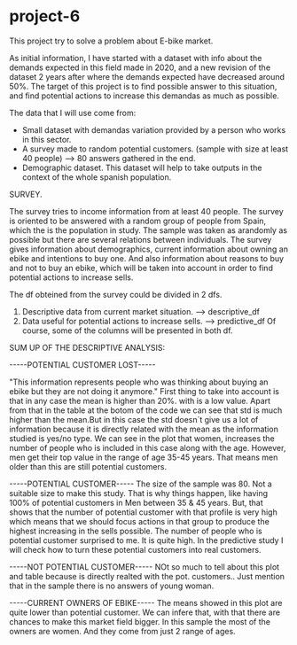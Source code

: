 # project-6
This project try to solve a problem about E-bike market.

As initial information, I have started with a dataset with info about the demands expected in this field  made in 2020, and a new revision of the dataset 2 years after where the demands expected have decreased around 50%.
The target of this project is to find possible answer to this situation, and find potential actions to increase this demandas as much as possible.

The data that I will use come from:
  - Small dataset with demandas variation provided by a person who works in this sector.
  - A survey made to random potential customers. (sample with size at least 40 people) --> 80 answers gathered in the end.
  - Demographic dataset. This dataset will help to take outputs in the context of the whole spanish population.

SURVEY.

The survey tries to income information from at least 40 people. The survey is oriented to be answered with a random group of people from Spain, which the is the population in  study.
The sample was taken as arandomly as possible but there are several relations between individuals. 
The survey gives information about demographics, current information about owning an ebike and intentions to buy one. And also information about reasons to buy and not to buy an ebike, which will be taken into account in order to find potential actions to increase sells.

The df obteined from the survey could be divided in 2 dfs. 
  1. Descriptive data from current market situation. --> descriptive_df
  2. Data useful for potential actions to increase sells. --> predictive_df
Of course, some of the columns will be presented in both df.



SUM UP OF THE DESCRIPTIVE ANALYSIS:

-----POTENTIAL CUSTOMER LOST-----

"This information represents people who was thinking about buying an ebike but they are not doing it anymore."
First thing to take into account is that in any case the mean is higher than 20%. with is a low value.
Apart from that in the table at the botom  of the code we can see that std is much higher than the mean.But in this case the std doesn´t give us a lot of information because
it is directly related with the mean as the information studied is yes/no type.
We can see in the plot that women, increases the number of people who is included in this case along with the age.
However, men get their top value in the range of age 35-45 years. That means men older than this are still potential customers.

-----POTENTIAL CUSTOMER-----
The size of the sample was 80. Not a suitable size to make this study. That is why things happen, like having 100% of potential customers in Men between 35 & 45 years.
But, that shows that the number of potential customer with that profile is very high which means that we should focus actions in that group to produce the highest increasing in the sells possible.
The number of people who is potential customer surprised to me. It is quite high. In the predictive study I will check how to turn these potential customers into real customers.

-----NOT POTENTIAL CUSTOMER-----
NOt so much to tell about this plot and table because is directly realted with the pot. customers..
Just mention that in the sample there is no answers of young woman.

-----CURRENT OWNERS OF EBIKE-----
The means showed in this plot are quite lower than potential customer. We can infere that, with that there are chances to make this market field bigger. 
In this sample the most of the owners are  women. And they come from just 2 range of ages. 
